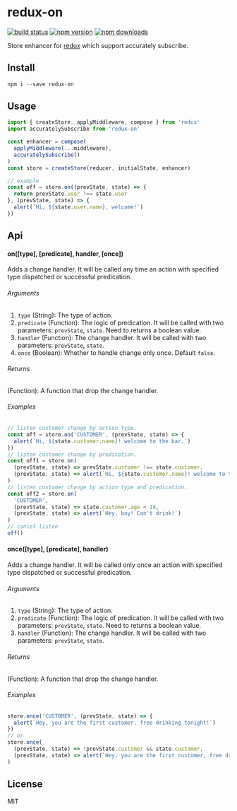 redux-on
==============

[![build status](https://img.shields.io/travis/toplan/redux-on/master.svg?style=flat-square)](https://travis-ci.org/toplan/redux-on)
[![npm version](https://img.shields.io/npm/v/redux-on.svg?style=flat-square)](https://www.npmjs.com/package/redux-on)
[![npm downloads](https://img.shields.io/npm/dm/redux-on.svg?style=flat-square)](https://www.npmjs.com/package/redux-on)

Store enhancer for [redux](https://github.com/reactjs/redux) which support accurately subscribe.

## Install

```js
npm i --save redux-on
```

## Usage

```js
import { createStore, applyMiddleware, compose } from 'redux'
import accuratelySubscribe from 'redux-on'

const enhancer = compose(
  applyMiddleware(...middleware),
  accuratelySubscribe()
)
const store = createStore(reducer, initialState, enhancer)

// example
const off = store.on((prevState, state) => {
  return prevState.user !== state.user
}, (prevState, state) => {
  alert(`Hi, ${state.user.name}, welcome!`)
})
```

## Api

#### on([type], [predicate], handler, [once])

Adds a change handler. It will be called any time an action with specified type dispatched
or successful predication.

###### Arguments
1. `type` (String): The type of action.
2. `predicate` (Function): The logic of predication. It will be called with two parameters: `prevState`, `state`. Need to returns a boolean value.
3. `handler` (Function): The change handler. It will be called with two parameters: `prevState`, `state`.
4. `once` (Boolean): Whether to handle change only once. Default `false`.

###### Returns
(Function): A function that drop the change handler.

###### Examples
```js
// listen customer change by action type.
const off = store.on('CUSTOMER', (prevState, state) => {
  alert(`Hi, ${state.customer.name}! welcome to the bar.`)
})
// listen customer change by predication.
const off1 = store.on(
  (prevState, state) => prevState.customer !== state.customer,
  (prevState, state) => alert(`Hi, ${state.customer.name}! welcome to the bar.`)
)
// listen customer change by action type and predication.
const off2 = store.on(
  'CUSTOMER',
  (prevState, state) => state.customer.age < 18,
  (prevState, state) => alert(`Hey, boy! Can't drink!`)
)
// cancel listen
off()
```

#### once([type], [predicate], handler)

Adds a change handler. It will be called only once an action with specified type dispatched
or successful predication.

###### Arguments
1. `type` (String): The type of action.
2. `predicate` (Function): The logic of predication. It will be called with two parameters: `prevState`, `state`. Need to returns a boolean value.
3. `handler` (Function): The change handler. It will be called with two parameters: `prevState`, `state`.

###### Returns
(Function): A function that drop the change handler.

###### Examples
```js
store.once('CUSTOMER', (prevState, state) => {
  alert(`Hey, you are the first customer, free drinking tonight!`)
})
// or
store.once(
  (prevState, state) => !prevState.customer && state.customer,
  (prevState, state) => alert(`Hey, you are the first customer, free drinking tonight!`)
)
```

## License

MIT
